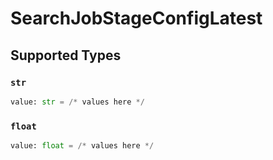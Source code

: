 # SearchJobStageConfigLatest


## Supported Types

### `str`

```python
value: str = /* values here */
```

### `float`

```python
value: float = /* values here */
```


